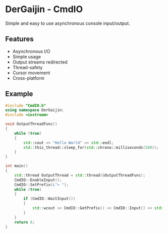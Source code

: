 # DerGaijin - CmdIO

Simple and easy to use asynchronous console input/output.

## Features

* Asynchronous I/O
* Simple usage
* Output streams redirected
* Thread-safety
* Cursor movement
* Cross-platform

## Example

```cpp
#include "CmdIO.h"
using namespace DerGaijin;
#include <iostream>

void OutputThreadFunc()
{
	while (true)
	{
		std::cout << "Hello World" << std::endl;
		std::this_thread::sleep_for(std::chrono::milliseconds(500));
	}
}

int main()
{
	std::thread OutputThread = std::thread(&OutputThreadFunc);
	CmdIO::EnableInput();
	CmdIO::SetPrefix(L"> ");
	while (true)
	{
		if (CmdIO::WaitInput())
		{
			std::wcout << CmdIO::GetPrefix() << CmdIO::Input() << std::endl;
		}
	}
	return 0;
}

```
